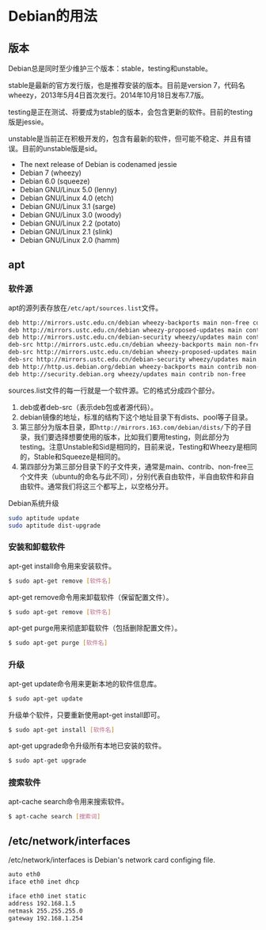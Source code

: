 # Debian的用法

## 版本

Debian总是同时至少维护三个版本：stable，testing和unstable。

stable是最新的官方发行版，也是推荐安装的版本。目前是version 7，代码名wheezy，2013年5月4日首次发行。2014年10月18日发布7.7版。

testing是正在测试、将要成为stable的版本，会包含更新的软件。目前的testing版是jessie。

unstable是当前正在积极开发的，包含有最新的软件，但可能不稳定、并且有错误。目前的unstable版是sid。

- The next release of Debian is codenamed jessie
- Debian 7 (wheezy)
- Debian 6.0 (squeeze)
- Debian GNU/Linux 5.0 (lenny)
- Debian GNU/Linux 4.0 (etch)
- Debian GNU/Linux 3.1 (sarge)
- Debian GNU/Linux 3.0 (woody)
- Debian GNU/Linux 2.2 (potato)
- Debian GNU/Linux 2.1 (slink)
- Debian GNU/Linux 2.0 (hamm)

## apt

### 软件源

apt的源列表存放在`/etc/apt/sources.list`文件。

```bash
deb http://mirrors.ustc.edu.cn/debian wheezy-backports main non-free contrib
deb http://mirrors.ustc.edu.cn/debian wheezy-proposed-updates main contrib non-free
deb http://mirrors.ustc.edu.cn/debian-security wheezy/updates main contrib non-free
deb-src http://mirrors.ustc.edu.cn/debian wheezy-backports main non-free contrib
deb-src http://mirrors.ustc.edu.cn/debian wheezy-proposed-updates main contrib non-free
deb-src http://mirrors.ustc.edu.cn/debian-security wheezy/updates main contrib non-free
deb http://http.us.debian.org/debian wheezy-backports main contrib non-free
deb http://security.debian.org wheezy/updates main contrib non-free
```

sources.list文件的每一行就是一个软件源。它的格式分成四个部分。

1. deb或者deb-src（表示deb包或者源代码）。
2. debian镜像的地址，标准的结构下这个地址目录下有dists、pool等子目录。
3. 第三部分为版本目录，即`http://mirrors.163.com/debian/dists/`下的子目录，我们要选择想要使用的版本，比如我们要用testing，则此部分为testing。注意Unstable和Sid是相同的，目前来说，Testing和Wheezy是相同的，Stable和Squeeze是相同的。
4. 第四部分为第三部分目录下的子文件夹，通常是main、contrib、non-free三个文件夹（ubuntu的命名与此不同），分别代表自由软件，半自由软件和非自由软件。通常我们将这三个都写上，以空格分开。

Debian系统升级

```bash
sudo aptitude update
sudo aptitude dist-upgrade
```
### 安装和卸载软件

apt-get install命令用来安装软件。

```bash
$ sudo apt-get remove [软件名]
```

apt-get remove命令用来卸载软件（保留配置文件）。

```bash
$ sudo apt-get remove [软件名]
```

apt-get purge用来彻底卸载软件（包括删除配置文件）。

```bash
$ sudo apt-get purge [软件名]
```

### 升级

apt-get update命令用来更新本地的软件信息库。

```bash
$ sudo apt-get update
```

升级单个软件，只要重新使用apt-get install即可。

```bash
$ sudo apt-get install [软件名] 
```

apt-get upgrade命令升级所有本地已安装的软件。

```bash
$ sudo apt-get upgrade 
```

### 搜索软件

apt-cache search命令用来搜索软件。

```bash
$ apt-cache search [搜索词] 
```

## /etc/network/interfaces

/etc/network/interfaces is Debian's network card configing file. 

```bash
auto eth0
iface eth0 inet dhcp
```

```bash
iface eth0 inet static
address 192.168.1.5
netmask 255.255.255.0
gateway 192.168.1.254
```
